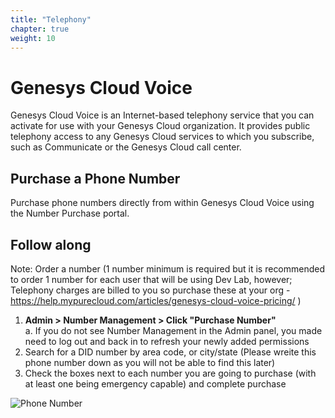```yaml
---
title: "Telephony"
chapter: true
weight: 10
---
```



# Genesys Cloud Voice
Genesys Cloud Voice is an Internet-based telephony service that you can activate for use with your Genesys Cloud organization. It provides public telephony access to any Genesys Cloud services to which you subscribe, such as Communicate or the Genesys Cloud call center. 


## Purchase a Phone Number

Purchase phone numbers directly from within Genesys Cloud Voice using the Number Purchase portal.

## Follow along
Note: Order a number (1 number minimum is required but it is recommended to order 1 number for each user that will be using Dev Lab, however; Telephony charges are billed to you so purchase these at your org - https://help.mypurecloud.com/articles/genesys-cloud-voice-pricing/ ) 
1.	**Admin > Number Management > Click "Purchase Number"** <br>
a.	If you do not see Number Management in the Admin panel, you made need to log out and back in to refresh your newly added permissions
2.	Search for a DID number by area code, or city/state (Please wreite this phone number down as you will not be able to find this later)
3.	Check the boxes next to each number you are going to purchase (with at least one being emergency capable) and complete purchase

![Phone Number](/images/PhoneNumber.jpg)